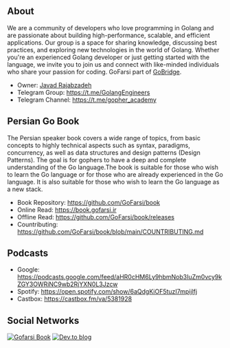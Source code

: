 ## About
We are a community of developers who love programming in Golang and are passionate about building high-performance, scalable, and efficient applications. Our group is a space for sharing knowledge, discussing best practices, and exploring new technologies in the world of Golang. Whether you're an experienced Golang developer or just getting started with the language, we invite you to join us and connect with like-minded individuals who share your passion for coding. GoFarsi part of [GoBridge](https://gobridge.org/).

- Owner: [Javad Rajabzadeh](https://github.com/Ja7ad)
- Telegram Group: https://t.me/GolangEngineers
- Telegram Channel: https://t.me/gopher_academy

## Persian Go Book
The Persian speaker book covers a wide range of topics, from basic concepts to highly technical aspects such as syntax, paradigms, concurrency, as well as data structures and design patterns (Design Patterns). The goal is for gophers to have a deep and complete understanding of the Go language.The book is suitable for those who wish to learn the Go language or for those who are already experienced in the Go language. It is also suitable for those who wish to learn the Go language as a new stack.

- Book Repository: https://github.com/GoFarsi/book
- Online Read: https://book.gofarsi.ir
- Offline Read: https://github.com/GoFarsi/book/releases
- Countributing: https://github.com/GoFarsi/book/blob/main/COUNTRIBUTING.md

## Podcasts
- Google:  https://podcasts.google.com/feed/aHR0cHM6Ly9hbmNob3IuZm0vcy9kZGY3OWRiNC9wb2RjYXN0L3Jzcw
- Spotify: https://open.spotify.com/show/6aQdgKiOF5tuzI7mpijlfj
- Castbox: https://castbox.fm/va/5381928
## Social Networks
[![Gofarsi Book](https://img.shields.io/badge/go-%2300ADD8.svg?style=for-the-badge&logo=go&logoColor=white)](https://book.gofarsi.ir)
[![Dev.to blog](https://img.shields.io/badge/dev.to-0A0A0A?style=for-the-badge&logo=dev.to&logoColor=white)](https://dev.to/gopher)
